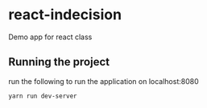 # react-indecision

Demo app for react class

## Running the project

run the following to run the application on localhost:8080

``` yarn run dev-server ```
